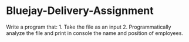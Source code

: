 # Bluejay-Delivery-Assignment
Write a program that: 1. Take the file as an input 2. Programmatically analyze the file and print in console the name and position of employees.
